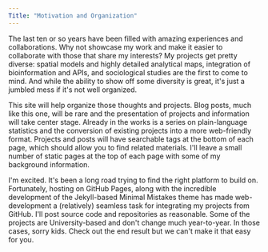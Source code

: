 ```yaml
---
Title: "Motivation and Organization"
---
```




The last ten or so years have been filled with amazing experiences and collaborations. Why not showcase my work and make it easier to collaborate with those that share my interests? My projects get pretty diverse: spatial models and highly detailed analytical maps, integration of bioinformation and APIs, and sociological studies are the first to come to mind.  And while the ability to show off some diversity is great, it's just a jumbled mess if it's not well organized. 



This site will help organize those thoughts and projects. Blog posts, much like this one, will be rare and the presentation of projects and information will take center stage. Already in the works is  a series on plain-language statistics and the conversion of existing projects into a more web-friendly format. Projects and posts will have searchable tags at the bottom of each page, which should allow you to find related materials. I'll leave a small number of static pages at the top of each page with some of my background information. 



I'm excited. It's been a long road trying to find the right platform to build on. Fortunately, hosting on GitHub Pages, along with the incredible development of the Jekyll-based Minimal Mistakes theme has made web-development a (relatively) seamless task for integrating my projects from GitHub. I'll post source code and repositories as reasonable. Some of the projects are University-based and don't change much year-to-year. In those cases, sorry kids. Check out the end result but we can't make it that easy for you. 



